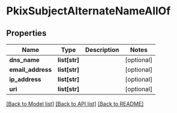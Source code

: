 # PkixSubjectAlternateNameAllOf

## Properties
Name | Type | Description | Notes
------------ | ------------- | ------------- | -------------
**dns_name** | **list[str]** |  | [optional] 
**email_address** | **list[str]** |  | [optional] 
**ip_address** | **list[str]** |  | [optional] 
**uri** | **list[str]** |  | [optional] 

[[Back to Model list]](../README.md#documentation-for-models) [[Back to API list]](../README.md#documentation-for-api-endpoints) [[Back to README]](../README.md)


